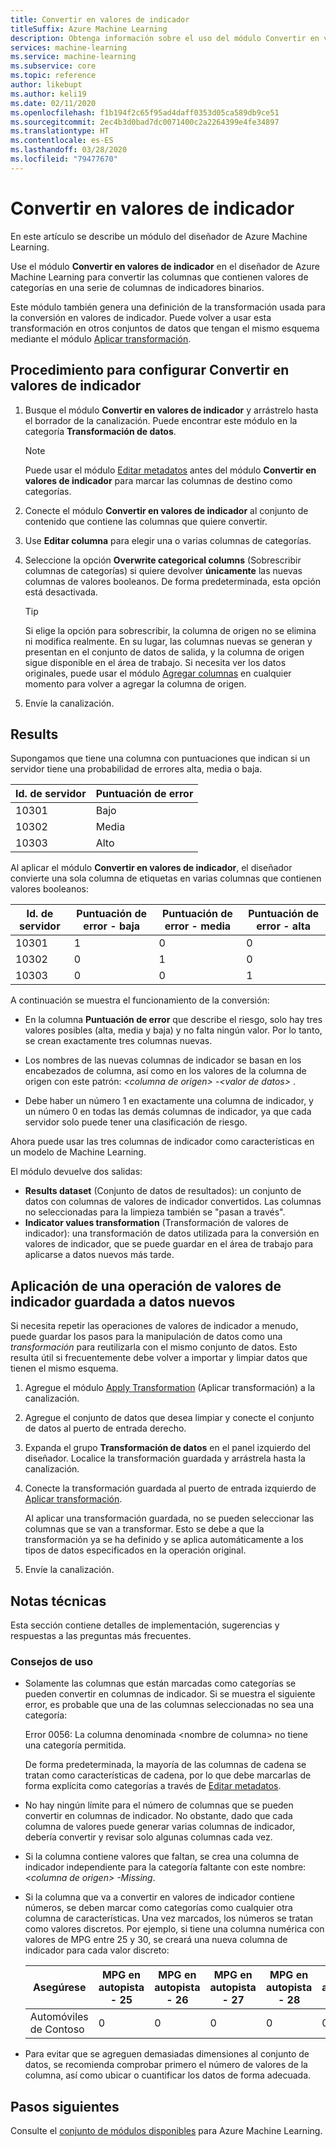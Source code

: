 ```yaml
---
title: Convertir en valores de indicador
titleSuffix: Azure Machine Learning
description: Obtenga información sobre el uso del módulo Convertir en valores de indicador en Azure Machine Learning para convertir las columnas que contienen valores de categorías en una serie de columnas de indicadores binarios.
services: machine-learning
ms.service: machine-learning
ms.subservice: core
ms.topic: reference
author: likebupt
ms.author: keli19
ms.date: 02/11/2020
ms.openlocfilehash: f1b194f2c65f95ad4daff0353d05ca589db9ce51
ms.sourcegitcommit: 2ec4b3d0bad7dc0071400c2a2264399e4fe34897
ms.translationtype: HT
ms.contentlocale: es-ES
ms.lasthandoff: 03/28/2020
ms.locfileid: "79477670"
---
```

# <a name="convert-to-indicator-values"></a>Convertir en valores de indicador
En este artículo se describe un módulo del diseñador de Azure Machine Learning.

Use el módulo **Convertir en valores de indicador** en el diseñador de Azure Machine Learning para convertir las columnas que contienen valores de categorías en una serie de columnas de indicadores binarios.  

Este módulo también genera una definición de la transformación usada para la conversión en valores de indicador. Puede volver a usar esta transformación en otros conjuntos de datos que tengan el mismo esquema mediante el módulo [Aplicar transformación](apply-transformation.md).

## <a name="how-to-configure-convert-to-indicator-values"></a>Procedimiento para configurar Convertir en valores de indicador

1.  Busque el módulo **Convertir en valores de indicador** y arrástrelo hasta el borrador de la canalización. Puede encontrar este módulo en la categoría **Transformación de datos**.
    > [!NOTE]
    > Puede usar el módulo [Editar metadatos](edit-metadata.md) antes del módulo **Convertir en valores de indicador** para marcar las columnas de destino como categorías.

1. Conecte el módulo **Convertir en valores de indicador** al conjunto de contenido que contiene las columnas que quiere convertir. 

1. Use **Editar columna** para elegir una o varias columnas de categorías.

1. Seleccione la opción **Overwrite categorical columns** (Sobrescribir columnas de categorías) si quiere devolver **únicamente** las nuevas columnas de valores booleanos. De forma predeterminada, esta opción está desactivada.
    

    > [!TIP]
    >  Si elige la opción para sobrescribir, la columna de origen no se elimina ni modifica realmente. En su lugar, las columnas nuevas se generan y presentan en el conjunto de datos de salida, y la columna de origen sigue disponible en el área de trabajo. Si necesita ver los datos originales, puede usar el módulo [Agregar columnas](add-columns.md) en cualquier momento para volver a agregar la columna de origen.

1. Envíe la canalización.

## <a name="results"></a>Results

Supongamos que tiene una columna con puntuaciones que indican si un servidor tiene una probabilidad de errores alta, media o baja.  

| Id. de servidor | Puntuación de error |
| --------- | ------------- |
| 10301     | Bajo           |
| 10302     | Media        |
| 10303     | Alto          |

Al aplicar el módulo **Convertir en valores de indicador**, el diseñador convierte una sola columna de etiquetas en varias columnas que contienen valores booleanos:  

| Id. de servidor | Puntuación de error - baja | Puntuación de error - media | Puntuación de error - alta |
| --------- | ------------------- | ---------------------- | -------------------- |
| 10301     | 1                   | 0                      | 0                    |
| 10302     | 0                   | 1                      | 0                    |
| 10303     | 0                   | 0                      | 1                    |

A continuación se muestra el funcionamiento de la conversión:  

-   En la columna **Puntuación de error** que describe el riesgo, solo hay tres valores posibles (alta, media y baja) y no falta ningún valor. Por lo tanto, se crean exactamente tres columnas nuevas.  

-   Los nombres de las nuevas columnas de indicador se basan en los encabezados de columna, así como en los valores de la columna de origen con este patrón: *\<columna de origen> -\<valor de datos>* .  

-   Debe haber un número 1 en exactamente una columna de indicador, y un número 0 en todas las demás columnas de indicador, ya que cada servidor solo puede tener una clasificación de riesgo.  

Ahora puede usar las tres columnas de indicador como características en un modelo de Machine Learning.

El módulo devuelve dos salidas:

- **Results dataset** (Conjunto de datos de resultados): un conjunto de datos con columnas de valores de indicador convertidos. Las columnas no seleccionadas para la limpieza también se "pasan a través".
- **Indicator values transformation** (Transformación de valores de indicador): una transformación de datos utilizada para la conversión en valores de indicador, que se puede guardar en el área de trabajo para aplicarse a datos nuevos más tarde.

## <a name="apply-a-saved-indicator-values-operation-to-new-data"></a>Aplicación de una operación de valores de indicador guardada a datos nuevos

Si necesita repetir las operaciones de valores de indicador a menudo, puede guardar los pasos para la manipulación de datos como una *transformación* para reutilizarla con el mismo conjunto de datos. Esto resulta útil si frecuentemente debe volver a importar y limpiar datos que tienen el mismo esquema.

1. Agregue el módulo [Apply Transformation](apply-transformation.md) (Aplicar transformación) a la canalización.

1. Agregue el conjunto de datos que desea limpiar y conecte el conjunto de datos al puerto de entrada derecho.

1. Expanda el grupo **Transformación de datos** en el panel izquierdo del diseñador. Localice la transformación guardada y arrástrela hasta la canalización.

1. Conecte la transformación guardada al puerto de entrada izquierdo de [Aplicar transformación](apply-transformation.md).

   Al aplicar una transformación guardada, no se pueden seleccionar las columnas que se van a transformar. Esto se debe a que la transformación ya se ha definido y se aplica automáticamente a los tipos de datos especificados en la operación original.

1. Envíe la canalización.
 
## <a name="technical-notes"></a>Notas técnicas  

Esta sección contiene detalles de implementación, sugerencias y respuestas a las preguntas más frecuentes.

### <a name="usage-tips"></a>Consejos de uso

-   Solamente las columnas que están marcadas como categorías se pueden convertir en columnas de indicador. Si se muestra el siguiente error, es probable que una de las columnas seleccionadas no sea una categoría:  

     Error 0056: La columna denominada \<nombre de columna> no tiene una categoría permitida.  

     De forma predeterminada, la mayoría de las columnas de cadena se tratan como características de cadena, por lo que debe marcarlas de forma explícita como categorías a través de [Editar metadatos](edit-metadata.md).  

-   No hay ningún límite para el número de columnas que se pueden convertir en columnas de indicador. No obstante, dado que cada columna de valores puede generar varias columnas de indicador, debería convertir y revisar solo algunas columnas cada vez.  

-   Si la columna contiene valores que faltan, se crea una columna de indicador independiente para la categoría faltante con este nombre: *\<columna de origen> -Missing*.  

-   Si la columna que va a convertir en valores de indicador contiene números, se deben marcar como categorías como cualquier otra columna de características. Una vez marcados, los números se tratan como valores discretos. Por ejemplo, si tiene una columna numérica con valores de MPG entre 25 y 30, se creará una nueva columna de indicador para cada valor discreto:  

    | Asegúrese       | MPG en autopista - 25 | MPG en autopista - 26 | MPG en autopista - 27 | MPG en autopista - 28 | MPG en autopista - 29 | MPG en autopista - 30 |
    | ---------- | --------------- | --------------- | --------------- | --------------- | --------------- | --------------- |
    | Automóviles de Contoso | 0               | 0               | 0               | 0               | 0               | 1               |

- Para evitar que se agreguen demasiadas dimensiones al conjunto de datos, se recomienda comprobar primero el número de valores de la columna, así como ubicar o cuantificar los datos de forma adecuada.  


## <a name="next-steps"></a>Pasos siguientes

Consulte el [conjunto de módulos disponibles](module-reference.md) para Azure Machine Learning. 
